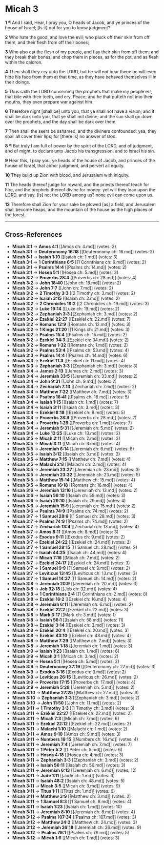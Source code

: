 # Micah 3

**1** ¶ And I said, Hear, I pray you, O heads of Jacob, and ye princes of the house of Israel; [Is it] not for you to know judgment?

**2** Who hate the good, and love the evil; who pluck off their skin from off them, and their flesh from off their bones;

**3** Who also eat the flesh of my people, and flay their skin from off them; and they break their bones, and chop them in pieces, as for the pot, and as flesh within the caldron.

**4** Then shall they cry unto the LORD, but he will not hear them: he will even hide his face from them at that time, as they have behaved themselves ill in their doings.

**5** Thus saith the LORD concerning the prophets that make my people err, that bite with their teeth, and cry, Peace; and he that putteth not into their mouths, they even prepare war against him.

**6** Therefore night [shall be] unto you, that ye shall not have a vision; and it shall be dark unto you, that ye shall not divine; and the sun shall go down over the prophets, and the day shall be dark over them.

**7** Then shall the seers be ashamed, and the diviners confounded: yea, they shall all cover their lips; for [there is] no answer of God.

**8** ¶ But truly I am full of power by the spirit of the LORD, and of judgment, and of might, to declare unto Jacob his transgression, and to Israel his sin.

**9** Hear this, I pray you, ye heads of the house of Jacob, and princes of the house of Israel, that abhor judgment, and pervert all equity.

**10** They build up Zion with blood, and Jerusalem with iniquity.

**11** The heads thereof judge for reward, and the priests thereof teach for hire, and the prophets thereof divine for money: yet will they lean upon the LORD, and say, [Is] not the LORD among us? none evil can come upon us.

**12** Therefore shall Zion for your sake be plowed [as] a field, and Jerusalem shall become heaps, and the mountain of the house as the high places of the forest.

---

## Cross-References

- **Micah 3:1** → **Amos 4:1** [[Amos ch: 4.md]] (votes: 2)
- **Micah 3:1** → **Deuteronomy 16:18** [[Deuteronomy ch: 16.md]] (votes: 2)
- **Micah 3:1** → **Isaiah 1:10** [[Isaiah ch: 1.md]] (votes: 3)
- **Micah 3:1** → **1 Corinthians 6:5** [[1 Corinthians ch: 6.md]] (votes: 2)
- **Micah 3:1** → **Psalms 14:4** [[Psalms ch: 14.md]] (votes: 2)
- **Micah 3:1** → **Hosea 5:1** [[Hosea ch: 5.md]] (votes: 3)
- **Micah 3:2** → **Proverbs 28:4** [[Proverbs ch: 28.md]] (votes: 4)
- **Micah 3:2** → **John 18:40** [[John ch: 18.md]] (votes: 2)
- **Micah 3:2** → **John 7:7** [[John ch: 7.md]] (votes: 2)
- **Micah 3:2** → **2 Timothy 3:3** [[2 Timothy ch: 3.md]] (votes: 2)
- **Micah 3:2** → **Isaiah 3:15** [[Isaiah ch: 3.md]] (votes: 2)
- **Micah 3:2** → **2 Chronicles 19:2** [[2 Chronicles ch: 19.md]] (votes: 3)
- **Micah 3:2** → **Luke 19:14** [[Luke ch: 19.md]] (votes: 2)
- **Micah 3:2** → **Zephaniah 3:3** [[Zephaniah ch: 3.md]] (votes: 2)
- **Micah 3:2** → **Ezekiel 22:27** [[Ezekiel ch: 22.md]] (votes: 7)
- **Micah 3:2** → **Romans 12:9** [[Romans ch: 12.md]] (votes: 3)
- **Micah 3:2** → **1 Kings 21:20** [[1 Kings ch: 21.md]] (votes: 3)
- **Micah 3:2** → **Psalms 15:4** [[Psalms ch: 15.md]] (votes: 2)
- **Micah 3:2** → **Ezekiel 34:3** [[Ezekiel ch: 34.md]] (votes: 2)
- **Micah 3:2** → **Romans 1:32** [[Romans ch: 1.md]] (votes: 2)
- **Micah 3:2** → **Psalms 53:4** [[Psalms ch: 53.md]] (votes: 4)
- **Micah 3:3** → **Psalms 14:4** [[Psalms ch: 14.md]] (votes: 6)
- **Micah 3:3** → **Ezekiel 11:3** [[Ezekiel ch: 11.md]] (votes: 4)
- **Micah 3:3** → **Zephaniah 3:3** [[Zephaniah ch: 3.md]] (votes: 3)
- **Micah 3:4** → **James 2:13** [[James ch: 2.md]] (votes: 3)
- **Micah 3:4** → **Jeremiah 33:5** [[Jeremiah ch: 33.md]] (votes: 2)
- **Micah 3:4** → **John 9:31** [[John ch: 9.md]] (votes: 2)
- **Micah 3:4** → **Zechariah 7:13** [[Zechariah ch: 7.md]] (votes: 2)
- **Micah 3:4** → **Matthew 7:22** [[Matthew ch: 7.md]] (votes: 3)
- **Micah 3:4** → **Psalms 18:41** [[Psalms ch: 18.md]] (votes: 5)
- **Micah 3:4** → **Isaiah 1:15** [[Isaiah ch: 1.md]] (votes: 7)
- **Micah 3:4** → **Isaiah 3:11** [[Isaiah ch: 3.md]] (votes: 3)
- **Micah 3:4** → **Ezekiel 8:18** [[Ezekiel ch: 8.md]] (votes: 5)
- **Micah 3:4** → **Proverbs 28:9** [[Proverbs ch: 28.md]] (votes: 2)
- **Micah 3:4** → **Proverbs 1:28** [[Proverbs ch: 1.md]] (votes: 7)
- **Micah 3:4** → **Jeremiah 5:31** [[Jeremiah ch: 5.md]] (votes: 2)
- **Micah 3:4** → **Luke 13:25** [[Luke ch: 13.md]] (votes: 2)
- **Micah 3:5** → **Micah 2:11** [[Micah ch: 2.md]] (votes: 3)
- **Micah 3:5** → **Micah 3:11** [[Micah ch: 3.md]] (votes: 4)
- **Micah 3:5** → **Jeremiah 6:14** [[Jeremiah ch: 6.md]] (votes: 6)
- **Micah 3:5** → **Isaiah 3:12** [[Isaiah ch: 3.md]] (votes: 3)
- **Micah 3:5** → **Matthew 7:15** [[Matthew ch: 7.md]] (votes: 4)
- **Micah 3:5** → **Malachi 2:8** [[Malachi ch: 2.md]] (votes: 4)
- **Micah 3:5** → **Jeremiah 23:27** [[Jeremiah ch: 23.md]] (votes: 3)
- **Micah 3:5** → **Jeremiah 23:32** [[Jeremiah ch: 23.md]] (votes: 5)
- **Micah 3:5** → **Matthew 15:14** [[Matthew ch: 15.md]] (votes: 4)
- **Micah 3:5** → **Romans 16:18** [[Romans ch: 16.md]] (votes: 4)
- **Micah 3:6** → **Jeremiah 13:16** [[Jeremiah ch: 13.md]] (votes: 2)
- **Micah 3:6** → **Isaiah 59:10** [[Isaiah ch: 59.md]] (votes: 3)
- **Micah 3:6** → **Isaiah 29:10** [[Isaiah ch: 29.md]] (votes: 4)
- **Micah 3:6** → **Jeremiah 15:9** [[Jeremiah ch: 15.md]] (votes: 2)
- **Micah 3:6** → **Psalms 74:9** [[Psalms ch: 74.md]] (votes: 2)
- **Micah 3:7** → **1 Samuel 28:6** [[1 Samuel ch: 28.md]] (votes: 3)
- **Micah 3:7** → **Psalms 74:9** [[Psalms ch: 74.md]] (votes: 2)
- **Micah 3:7** → **Zechariah 13:4** [[Zechariah ch: 13.md]] (votes: 4)
- **Micah 3:7** → **Amos 8:11** [[Amos ch: 8.md]] (votes: 3)
- **Micah 3:7** → **Exodus 9:11** [[Exodus ch: 9.md]] (votes: 2)
- **Micah 3:7** → **Ezekiel 24:22** [[Ezekiel ch: 24.md]] (votes: 2)
- **Micah 3:7** → **1 Samuel 28:15** [[1 Samuel ch: 28.md]] (votes: 2)
- **Micah 3:7** → **Isaiah 44:25** [[Isaiah ch: 44.md]] (votes: 4)
- **Micah 3:7** → **Micah 7:16** [[Micah ch: 7.md]] (votes: 2)
- **Micah 3:7** → **Ezekiel 24:17** [[Ezekiel ch: 24.md]] (votes: 3)
- **Micah 3:7** → **1 Samuel 9:9** [[1 Samuel ch: 9.md]] (votes: 2)
- **Micah 3:7** → **Leviticus 13:45** [[Leviticus ch: 13.md]] (votes: 3)
- **Micah 3:7** → **1 Samuel 14:37** [[1 Samuel ch: 14.md]] (votes: 2)
- **Micah 3:8** → **Jeremiah 20:9** [[Jeremiah ch: 20.md]] (votes: 3)
- **Micah 3:8** → **Job 32:18** [[Job ch: 32.md]] (votes: 4)
- **Micah 3:8** → **1 Corinthians 2:4** [[1 Corinthians ch: 2.md]] (votes: 8)
- **Micah 3:8** → **Ezekiel 16:2** [[Ezekiel ch: 16.md]] (votes: 4)
- **Micah 3:8** → **Jeremiah 6:11** [[Jeremiah ch: 6.md]] (votes: 2)
- **Micah 3:8** → **Ezekiel 22:2** [[Ezekiel ch: 22.md]] (votes: 3)
- **Micah 3:8** → **Mark 3:17** [[Mark ch: 3.md]] (votes: 1)
- **Micah 3:8** → **Isaiah 58:1** [[Isaiah ch: 58.md]] (votes: 11)
- **Micah 3:8** → **Ezekiel 3:14** [[Ezekiel ch: 3.md]] (votes: 3)
- **Micah 3:8** → **Ezekiel 20:4** [[Ezekiel ch: 20.md]] (votes: 3)
- **Micah 3:8** → **Ezekiel 43:10** [[Ezekiel ch: 43.md]] (votes: 4)
- **Micah 3:8** → **Matthew 7:29** [[Matthew ch: 7.md]] (votes: 3)
- **Micah 3:8** → **Jeremiah 1:18** [[Jeremiah ch: 1.md]] (votes: 3)
- **Micah 3:9** → **Isaiah 1:23** [[Isaiah ch: 1.md]] (votes: 6)
- **Micah 3:9** → **Micah 3:1** [[Micah ch: 3.md]] (votes: 2)
- **Micah 3:9** → **Hosea 5:1** [[Hosea ch: 5.md]] (votes: 2)
- **Micah 3:9** → **Deuteronomy 27:19** [[Deuteronomy ch: 27.md]] (votes: 3)
- **Micah 3:9** → **Exodus 3:16** [[Exodus ch: 3.md]] (votes: 2)
- **Micah 3:9** → **Leviticus 26:15** [[Leviticus ch: 26.md]] (votes: 2)
- **Micah 3:9** → **Proverbs 17:15** [[Proverbs ch: 17.md]] (votes: 4)
- **Micah 3:9** → **Jeremiah 5:28** [[Jeremiah ch: 5.md]] (votes: 2)
- **Micah 3:10** → **Matthew 27:25** [[Matthew ch: 27.md]] (votes: 3)
- **Micah 3:10** → **Zephaniah 3:3** [[Zephaniah ch: 3.md]] (votes: 2)
- **Micah 3:10** → **John 11:50** [[John ch: 11.md]] (votes: 2)
- **Micah 3:11** → **1 Timothy 3:3** [[1 Timothy ch: 3.md]] (votes: 3)
- **Micah 3:11** → **Ezekiel 22:27** [[Ezekiel ch: 22.md]] (votes: 2)
- **Micah 3:11** → **Micah 7:3** [[Micah ch: 7.md]] (votes: 6)
- **Micah 3:11** → **Ezekiel 22:12** [[Ezekiel ch: 22.md]] (votes: 2)
- **Micah 3:11** → **Malachi 1:10** [[Malachi ch: 1.md]] (votes: 2)
- **Micah 3:11** → **Amos 9:10** [[Amos ch: 9.md]] (votes: 3)
- **Micah 3:11** → **Numbers 16:15** [[Numbers ch: 16.md]] (votes: 4)
- **Micah 3:11** → **Jeremiah 7:4** [[Jeremiah ch: 7.md]] (votes: 7)
- **Micah 3:11** → **1 Peter 5:2** [[1 Peter ch: 5.md]] (votes: 6)
- **Micah 3:11** → **Hosea 4:18** [[Hosea ch: 4.md]] (votes: 3)
- **Micah 3:11** → **Zephaniah 3:3** [[Zephaniah ch: 3.md]] (votes: 2)
- **Micah 3:11** → **Isaiah 56:11** [[Isaiah ch: 56.md]] (votes: 3)
- **Micah 3:11** → **Jeremiah 6:13** [[Jeremiah ch: 6.md]] (votes: 12)
- **Micah 3:11** → **Jude 1:11** [[Jude ch: 1.md]] (votes: 3)
- **Micah 3:11** → **Isaiah 48:2** [[Isaiah ch: 48.md]] (votes: 5)
- **Micah 3:11** → **Micah 3:5** [[Micah ch: 3.md]] (votes: 9)
- **Micah 3:11** → **Titus 1:11** [[Titus ch: 1.md]] (votes: 6)
- **Micah 3:11** → **Matthew 3:9** [[Matthew ch: 3.md]] (votes: 2)
- **Micah 3:11** → **1 Samuel 8:3** [[1 Samuel ch: 8.md]] (votes: 4)
- **Micah 3:11** → **Isaiah 1:23** [[Isaiah ch: 1.md]] (votes: 10)
- **Micah 3:11** → **Jeremiah 8:10** [[Jeremiah ch: 8.md]] (votes: 4)
- **Micah 3:12** → **Psalms 107:34** [[Psalms ch: 107.md]] (votes: 3)
- **Micah 3:12** → **Matthew 24:2** [[Matthew ch: 24.md]] (votes: 3)
- **Micah 3:12** → **Jeremiah 26:18** [[Jeremiah ch: 26.md]] (votes: 9)
- **Micah 3:12** → **Psalms 79:1** [[Psalms ch: 79.md]] (votes: 5)
- **Micah 3:12** → **Micah 1:6** [[Micah ch: 1.md]] (votes: 3)
